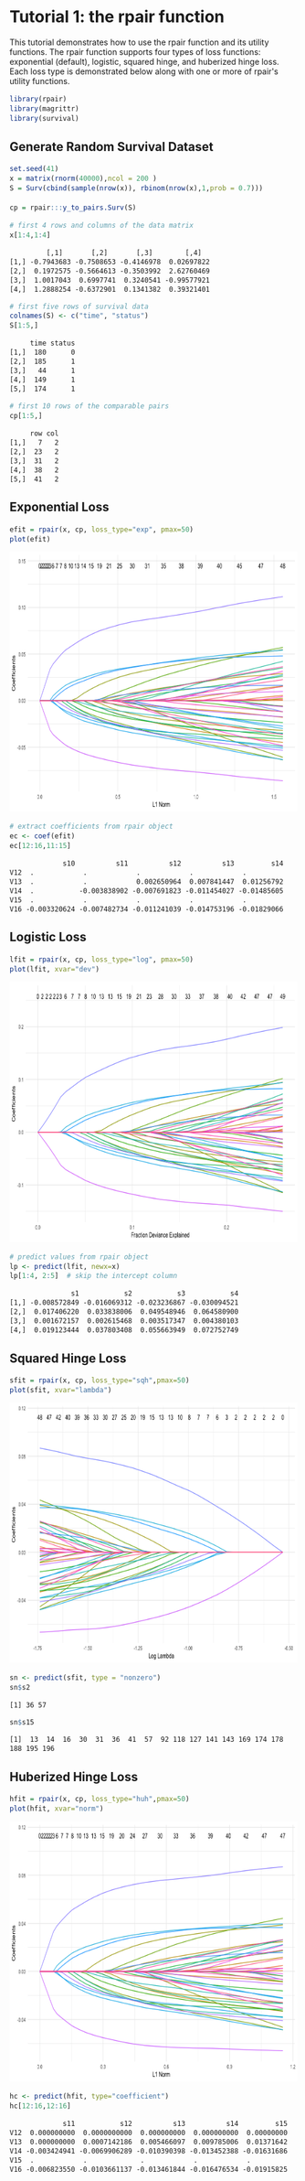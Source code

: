 Tutorial 1: the rpair function
================

This tutorial demonstrates how to use the rpair function and its utility functions. The rpair function supports
four types of loss functions: exponential (default), logistic, squared hinge, and huberized hinge loss. Each loss type
is demonstrated below along with one or more of rpair's utility functions.

``` r
library(rpair)
library(magrittr)
library(survival)
```

## Generate Random Survival Dataset
```r
set.seed(41)
x = matrix(rnorm(40000),ncol = 200 )
S = Surv(cbind(sample(nrow(x)), rbinom(nrow(x),1,prob = 0.7)))

cp = rpair:::y_to_pairs.Surv(S)
```

```r
# first 4 rows and columns of the data matrix
x[1:4,1:4]
```
             [,1]       [,2]       [,3]        [,4]  
    [1,] -0.7943683 -0.7508653 -0.4146978  0.02697822  
    [2,]  0.1972575 -0.5664613 -0.3503992  2.62760469  
    [3,]  1.0017043  0.6997741  0.3240541 -0.99577921  
    [4,]  1.2888254 -0.6372901  0.1341382  0.39321401  

```r
# first five rows of survival data
colnames(S) <- c("time", "status")
S[1:5,]
```
         time status
    [1,]  180      0
    [2,]  185      1
    [3,]   44      1
    [4,]  149      1
    [5,]  174      1

```r
# first 10 rows of the comparable pairs
cp[1:5,]
```
         row col
    [1,]   7   2
    [2,]  23   2
    [3,]  31   2
    [4,]  38   2
    [5,]  41   2

## Exponential Loss
```r
efit = rpair(x, cp, loss_type="exp", pmax=50)
plot(efit)
```

<img src="imgs/efit_plot.png" width="665" height="455" />

```r
# extract coefficients from rpair object
ec <- coef(efit)
ec[12:16,11:15]
```
                 s10          s11          s12          s13         s14
    V12  .            .            .            .            .         
    V13  .            .            0.002650964  0.007841447  0.01256792
    V14  .           -0.003838902 -0.007691823 -0.011454027 -0.01485605
    V15  .            .            .            .            .         
    V16 -0.003320624 -0.007482734 -0.011241039 -0.014753196 -0.01829066

## Logistic Loss
```r
lfit = rpair(x, cp, loss_type="log", pmax=50)
plot(lfit, xvar="dev")
```

<img src="imgs/lfit_plot.png" width="665" height="455" />

```r
# predict values from rpair object
lp <- predict(lfit, newx=x)
lp[1:4, 2:5]  # skip the intercept column
```
                   s1           s2           s3           s4
    [1,] -0.008572849 -0.016069312 -0.023236867 -0.030094521
    [2,]  0.017406220  0.033838006  0.049548946  0.064580900
    [3,]  0.001672157  0.002615468  0.003517347  0.004380103
    [4,]  0.019123444  0.037803408  0.055663949  0.072752749
    
## Squared Hinge Loss
```r
sfit = rpair(x, cp, loss_type="sqh",pmax=50)
plot(sfit, xvar="lambda")
```

<img src="imgs/sfit_plot.png" width="665" height="455" />

```r
sn <- predict(sfit, type = "nonzero")
sn$s2
```
    [1] 36 57
```r
sn$s15
```
    [1]  13  14  16  30  31  36  41  57  92 118 127 141 143 169 174 178 188 195 196
## Huberized Hinge Loss
```r
hfit = rpair(x, cp, loss_type="huh",pmax=50)
plot(hfit, xvar="norm")
```

<img src="imgs/hfit_plot.png" width="665" height="455" />

```r
hc <- predict(hfit, type="coefficient")
hc[12:16,12:16]
```

                 s11           s12          s13          s14         s15
    V12  0.000000000  0.0000000000  0.000000000  0.000000000  0.00000000
    V13  0.000000000  0.0007142186  0.005466097  0.009785006  0.01371642
    V14 -0.003424941 -0.0069906289 -0.010390398 -0.013452388 -0.01631686
    V15  .            .             .            .            .         
    V16 -0.006823550 -0.0103661137 -0.013461844 -0.016476534 -0.01915825
